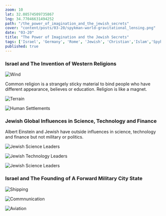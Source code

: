```yaml
---
zoom: 10 
lat: 32.08574509735867 
lng: 34.77046631494252
path: "/the_power_of_imagination_and_the_jewish_secrets"
cover: "content/posts/03-20/spykman-world-gravitational_lensing.png"
date: "03-20"
title: "The Power of Imagination and the Jewish Secrets"
tags: ['Israel', 'Germany', 'Rome', 'Jewish', 'Christian','Islam','Spykman World','Nicholas Spykman'] 
published: true
---
```

### Israel and The Invention of Western Religions
![Wind](/content/posts/03-20/israel_winds.png)

Common religion is a strangely sticky material to bind people who have different appearance, believes or education. Religion is like a magnet.

![Terrain](/content/posts/03-20/israel_terrain.png)

![Human Settlements](/content/posts/03-20/israel_city_lights.png)


### Jewish Global Influences in Science, Technology and Finance
Albert Einstein and Jewish have outside influences in science, technology and finance but not military or politics.

![Jewish Science Leaders](/content/posts/03-20/jewish_science_leaders.png)

![Jewish Technology Leaders](/content/posts/03-20/jewish_tech_leaders.png)

![Jewish Science Leaders](/content/posts/03-20/jewish_finance_leaders.png)


### Israel and The Founding of A Forward Military City State
![Shipping](/content/posts/03-20/israel_shipping.png)

![Commnunication](/content/posts/03-20/israel_internet_cables.png)

![Aviation](/content/posts/03-20/israel_flights.png)
